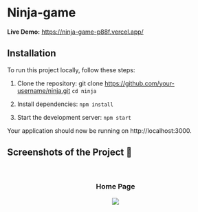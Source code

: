 # Ninja-game
**Live Demo:** https://ninja-game-p88f.vercel.app/
 
## Installation
To run this project locally, follow these steps:
  1. Clone the repository:
    git clone https://github.com/your-username/ninja.git 
    `cd ninja`

2. Install dependencies:
`npm install`

3. Start the development server:
`npm start`

Your application should now be running on http://localhost:3000.

<h2>Screenshots of the Project 📸</h2>
<br>
<h3 align='center'>Home Page</h3>

<div align='center'>
<img src='![Screenshot 2025-04-05 222015](https://github.com/user-attachments/assets/d19eaf4f-53bd-49ac-b741-4429a88cb791)'

</div>

